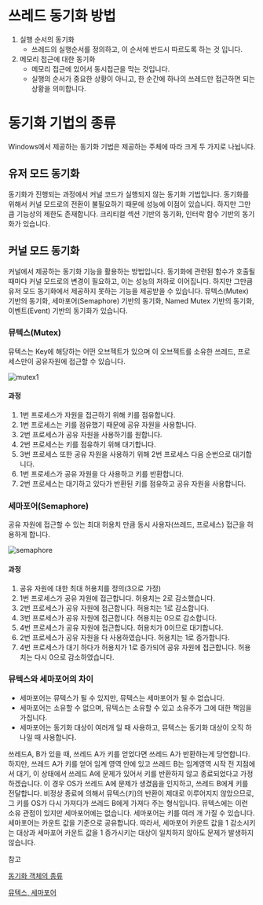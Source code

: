 # 쓰레드 동기화 방법

1. 실행 순서의 동기화
   - 쓰레드의 실행순서를 정의하고, 이 순서에 반드시 따르도록 하는 것 입니다. 
2. 메모리 접근에 대한 동기화
   - 메모리 접근에 있어서 동시접근을 막는 것입니다. 
   - 실행의 순서가 중요한 상황이 아니고, 한 순간에 하나의 쓰레드만 접근하면 되는 상황을 의미합니다. 



# 동기화 기법의 종류

Windows에서 제공하는 동기화 기법은 제공하는 주체에 따라 크게 두 가지로 나뉩니다. 



## 유저 모드 동기화

동기화가 진행되는 과정에서 커널 코드가 실행되지 않는 동기화 기법입니다. 동기화를 위해서 커널 모드로의 전환이 불필요하기 때문에 성능에 이점이 있습니다. 하지만 그만큼 기능상의 제한도 존재합니다. 크리티컬 섹션 기반의 동기화, 인터락 함수 기반의 동기화가 있습니다. 



## 커널 모드 동기화

커널에서 제공하는 동기화 기능을 활용하는 방법입니다. 동기화에 관련된 함수가 호출될 때마다 커널 모드로의 변경이 필요하고, 이는 성능의 저하로 이어집니다. 하지만 그만큼 유저 모드 동기화에서 제공하지 못하는 기능을 제공받을 수 있습니다. 뮤텍스(Mutex) 기반의 동기화, 세마포어(Semaphore) 기반의 동기화, Named Mutex 기반의 동기화, 이벤트(Event) 기반의 동기화가 있습니다. 





### 뮤텍스(Mutex)

뮤텍스는 Key에 해당하는 어떤 오브젝트가 있으며 이 오브젝트를 소유한 쓰레드, 프로세스만이 공유자원에 접근할 수 있습니다. 

![mutex1](https://github.com/Ahrang777/Ahrang777.github.io/assets/59478159/576e0e85-8d10-4c70-9068-16222b7fe512)

#### 과정

1. 1번 프로세스가 자원을 접근하기 위해 키를 점유합니다. 
2. 1번 프로세스는 키를 점유했기 때문에 공유 자원을 사용합니다. 
3. 2번 프로세스가 공유 자원을 사용하기를 원합니다. 
4. 2번 프로세스는 키를 점유하기 위해 대기합니다. 
5. 3번 프로세스 또한 공유 자원을 사용하기 위해 2번 프로세스 다음 순번으로 대기합니다. 
6. 1번 프로세스가 공유 자원을 다 사용하고 키를 반환합니다. 
7. 2번 프로세스는 대기하고 있다가 반환된 키를 점유하고 공유 자원을 사용합니다. 



### 세마포어(Semaphore)

공유 자원에 접근할 수 있는 최대 허용치 만큼 동시 사용자(쓰레드, 프로세스) 접근을 허용하게 합니다. 

![semaphore](https://github.com/Ahrang777/Ahrang777.github.io/assets/59478159/aba82eb1-113e-48e1-b6ca-618c0f9eefd0)

#### 과정

1. 공유 자원에 대한 최대 허용치를 정의(3으로 가정)
2. 1번 프로세스가 공유 자원에 접근합니다. 허용치는 2로 감소했습니다.
3. 2번 프로세스가 공유 자원에 접근합니다. 허용치는 1로 감소합니다. 
4. 3번 프로세스가 공유 자원에 접근합니다. 허용치는 0으로 감소합니다. 
5. 4번 프로세스가 공유 자원에 접근합니다. 허용치가 0이므로 대기합니다. 
6. 2번 프로세스가 공유 자원을 다 사용하였습니다. 허용치는 1로 증가합니다. 
7. 4번 프로세스가 대기 하다가 허용치가 1로 증가되어 공유 자원에 접근합니다. 허용치는 다시 0으로 감소하였습니다. 



### 뮤텍스와 세마포어의 차이

- 세마포어는 뮤텍스가 될 수 있지만, 뮤텍스는 세마포어가 될 수 없습니다. 
- 세마포어는 소유할 수 없으며, 뮤텍스는 소유할 수 있고 소유주가 그에 대한 책임을 가집니다. 
- 세마포어는 동기화 대상이 여러개 일 때 사용하고, 뮤텍스는 동기화 대상이 오직 하나일 때 사용합니다. 

쓰레드A, B가 있을 때, 쓰레드 A가 키를 얻었다면 쓰레드 A가 반환하는게 당연합니다. 하지만, 쓰레드 A가 키를 얻어 임계 영역 안에 있고 쓰레드 B는 임계영역 시작 전 지점에서 대기, 이 상태에서 쓰레드 A에 문제가 있어서 키를 반환하지 않고 종료되었다고 가정하겠습니다. 이 경우 OS가 쓰레드 A에 문제가 생겼음을 인지하고, 쓰레드 B에게 키를 전달합니다. 비정상 종료에 의해서 뮤텍스(키)의 반환이 제대로 이루어지지 않았으므로, 그 키를 OS가 다시 가져다가 쓰레드 B에게 가져다 주는 형식입니다. 뮤텍스에는 이런 소유 관점이 있지만 세마포어에는 없습니다. 세마포어는 키를 여러 개 가질 수 있습니다. 세마포어는 카운트 값을 기준으로 공유합니다. 따라서, 세마포어 카운트 값을 1 감소시키는 대상과 세마포어 카운트 값을 1 증가시키는 대상이 일치하지 않아도 문제가 발생하지 않습니다. 



참고

[동기화 객체의 종류](https://velog.io/@ragnarok_code/OS-%EB%8F%99%EA%B8%B0%ED%99%94-%EA%B0%9D%EC%B2%B4%EC%9D%98-%EC%A2%85%EB%A5%98)

[뮤텍스, 세마포어](https://velog.io/@ragnarok_code/OS-%EB%8F%99%EA%B8%B0%ED%99%94-%EA%B0%9D%EC%B2%B4%EC%9D%98-%EC%A2%85%EB%A5%98)
